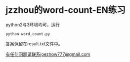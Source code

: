 # jzzhou的word-count-EN练习

python2与3环境均可，运行

```
python word_count.py
```

答案保留在result.txt文件中。

有任何问题请联系joezhow777@gmail.com


